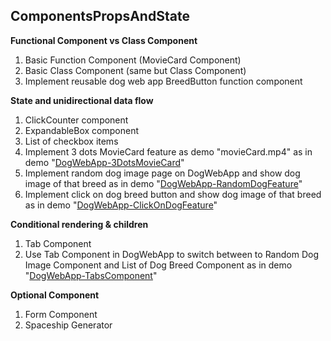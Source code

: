 ## ComponentsPropsAndState

**Functional Component vs Class Component**

1. Basic Function Component (MovieCard Component)
2. Basic Class Component (same but Class Component)
3. Implement reusable dog web app BreedButton function component

**State and unidirectional data flow**

1. ClickCounter component
2. ExpandableBox component
3. List of checkbox items
4. Implement 3 dots MovieCard feature as demo "movieCard.mp4" as in demo "[DogWebApp-3DotsMovieCard](https://drive.google.com/file/d/1j3nhFXwrJW9Gq2RFuwQedXEaO__HVp7O/view?usp=sharing)"
5. Implement random dog image page on DogWebApp and show dog image of that breed as in demo "[DogWebApp-RandomDogFeature](https://drive.google.com/file/d/1NfYF8pBodVp3H0g5DcvI08gR9hsvU0zU/view?usp=sharing)"
6. Implement click on dog breed button and show dog image of that breed as in demo "[DogWebApp-ClickOnDogFeature](https://drive.google.com/file/d/1irGsB0G8vwByaH6Y4AkuWnE5F5vRFetC/view?usp=sharing)"

**Conditional rendering & children**

1. Tab Component
2. Use Tab Component in DogWebApp to switch between to Random Dog Image Component and List of Dog Breed Component as in demo "[DogWebApp-TabsComponent](https://drive.google.com/file/d/1UMZ3B_n5tdYW-C4iXMyJB3sCvRALBZGJ/view?usp=sharing)"

**Optional Component**

1. Form Component
2. Spaceship Generator
